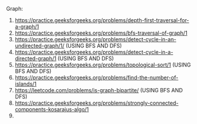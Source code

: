 Graph:

1) https://practice.geeksforgeeks.org/problems/depth-first-traversal-for-a-graph/1
2) https://practice.geeksforgeeks.org/problems/bfs-traversal-of-graph/1
3) https://practice.geeksforgeeks.org/problems/detect-cycle-in-an-undirected-graph/1/                         (USING BFS AND DFS)
4) https://practice.geeksforgeeks.org/problems/detect-cycle-in-a-directed-graph/1                             (USING BFS AND DFS)
5) https://practice.geeksforgeeks.org/problems/topological-sort/1                                             (USING BFS AND DFS)
6) https://practice.geeksforgeeks.org/problems/find-the-number-of-islands/1
7) https://leetcode.com/problems/is-graph-bipartite/                                                          (USING BFS AND DFS)
8) https://practice.geeksforgeeks.org/problems/strongly-connected-components-kosarajus-algo/1
9) 
